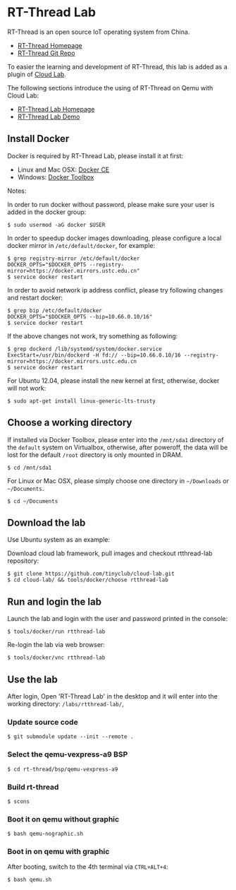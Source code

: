 
# RT-Thread Lab

RT-Thread is an open source IoT operating system from China.

* [RT-Thread Homepage](http://www.rt-thread.org)
* [RT-Thread Git Repo](https://github.com/rt-thread)

To easier the learning and development of RT-Thread, this lab is added as a plugin of [Cloud Lab](http://tinylab.org/cloud-lab).

The following sections introduce the using of RT-Thread on Qemu with Cloud Lab:

* [RT-Thread Lab Homepage](http://tinylab.org/rtthread-lab)
* [RT-Thread Lab Demo](http://showterm.io/3b7829850b0417690ad41)

## Install Docker

Docker is required by RT-Thread Lab, please install it at first:

* Linux and Mac OSX: [Docker CE](https://store.docker.com/search?type=edition&offering=community)
* Windows: [Docker Toolbox](https://www.docker.com/docker-toolbox)

Notes:

In order to run docker without password, please make sure your user is added in the docker group:

    $ sudo usermod -aG docker $USER

In order to speedup docker images downloading, please configure a local docker mirror in `/etc/default/docker`, for example:

    $ grep registry-mirror /etc/default/docker
    DOCKER_OPTS="$DOCKER_OPTS --registry-mirror=https://docker.mirrors.ustc.edu.cn"
    $ service docker restart

In order to avoid network ip address conflict, please try following changes and restart docker:

    $ grep bip /etc/default/docker
    DOCKER_OPTS="$DOCKER_OPTS --bip=10.66.0.10/16"
    $ service docker restart

If the above changes not work, try something as following:

    $ grep dockerd /lib/systemd/system/docker.service
    ExecStart=/usr/bin/dockerd -H fd:// --bip=10.66.0.10/16 --registry-mirror=https://docker.mirrors.ustc.edu.cn
    $ service docker restart

For Ubuntu 12.04, please install the new kernel at first, otherwise, docker will not work:

    $ sudo apt-get install linux-generic-lts-trusty

## Choose a working directory

If installed via Docker Toolbox, please enter into the `/mnt/sda1` directory of the `default` system on Virtualbox, otherwise, after poweroff, the data will be lost for the default `/root` directory is only mounted in DRAM.

    $ cd /mnt/sda1

For Linux or Mac OSX, please simply choose one directory in `~/Downloads` or `~/Documents`.

    $ cd ~/Documents

## Download the lab

Use Ubuntu system as an example:

Download cloud lab framework, pull images and checkout rtthread-lab repository:

    $ git clone https://github.com/tinyclub/cloud-lab.git
    $ cd cloud-lab/ && tools/docker/choose rtthread-lab

## Run and login the lab

Launch the lab and login with the user and password printed in the console:

    $ tools/docker/run rtthread-lab

Re-login the lab via web browser:

    $ tools/docker/vnc rtthread-lab

## Use the lab

After login, Open 'RT-Thread Lab' in the desktop and it will enter into the working directory: `/labs/rtthread-lab/`,

### Update source code

    $ git submodule update --init --remote .

### Select the qemu-vexpress-a9 BSP

    $ cd rt-thread/bsp/qemu-vexpress-a9

### Build rt-thread

    $ scons

### Boot it on qemu without graphic

    $ bash qemu-nographic.sh

### Boot in on qemu with graphic

After booting, switch to the 4th terminal via `CTRL+ALT+4`:

    $ bash qemu.sh
